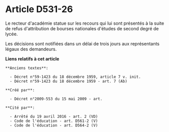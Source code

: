 # Article D531-26

Le recteur d'académie statue sur les recours qui lui sont présentés à la suite de refus d'attribution de bourses nationales
d'études de second degré de lycée.

Les décisions sont notifiées dans un délai de trois jours aux représentants légaux des demandeurs.

**Liens relatifs à cet article**

	**Anciens textes**:

	  - Décret n°59-1423 du 18 décembre 1959, article 7 v. init.
	  - Décret n°59-1423 du 18 décembre 1959 - art. 7 (Ab)

	**Créé par**:

	  - Décret n°2009-553 du 15 mai 2009 - art.

	**Cité par**:

	  - Arrêté du 19 avril 2016 - art. 2 (VD)
	  - Code de l'éducation - art. D561-2 (V)
	  - Code de l'éducation - art. D564-2 (V)
